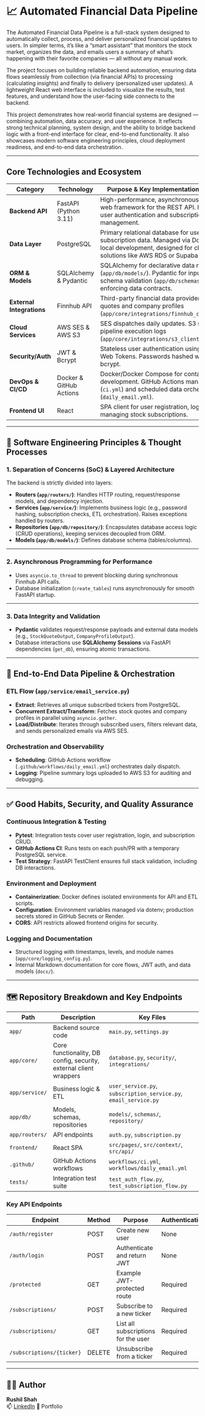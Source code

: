 # 📈 Automated Financial Data Pipeline

The Automated Financial Data Pipeline is a full-stack system designed to automatically collect, process, and deliver personalized financial updates to users. In simpler terms, it’s like a “smart assistant” that monitors the stock market, organizes the data, and emails users a summary of what’s happening with their favorite companies — all without any manual work.

The project focuses on building reliable backend automation, ensuring data flows seamlessly from collection (via financial APIs) to processing (calculating insights) and finally to delivery (personalized user updates). A lightweight React web interface is included to visualize the results, test features, and understand how the user-facing side connects to the backend.

This project demonstrates how real-world financial systems are designed — combining automation, data accuracy, and user experience. It reflects strong technical planning, system design, and the ability to bridge backend logic with a front-end interface for clear, end-to-end functionality. It also showcases modern software engineering principles, cloud deployment readiness, and end-to-end data orchestration.

---

## Core Technologies and Ecosystem

| Category | Technology | Purpose & Key Implementation Details |
|----------|------------|--------------------------------------|
| **Backend API** | FastAPI (Python 3.11) | High-performance, asynchronous ASGI web framework for the REST API. Handles user authentication and subscription management. |
| **Data Layer** | PostgreSQL | Primary relational database for user and subscription data. Managed via Docker for local development, designed for cloud solutions like AWS RDS or Supabase. |
| **ORM & Models** | SQLAlchemy & Pydantic | SQLAlchemy for declarative data modeling (`app/db/models/`). Pydantic for input/output schema validation (`app/db/schemas/`), enforcing data contracts. |
| **External Integrations** | Finnhub API | Third-party financial data provider for stock quotes and company profiles (`app/core/integrations/finnhub_client.py`). |
| **Cloud Services** | AWS SES & AWS S3 | SES dispatches daily updates. S3 stores pipeline execution logs (`app/core/integrations/s3_client.py`). |
| **Security/Auth** | JWT & Bcrypt | Stateless user authentication using JSON Web Tokens. Passwords hashed with bcrypt. |
| **DevOps & CI/CD** | Docker & GitHub Actions | Docker/Docker Compose for containerized development. GitHub Actions manages CI (`ci.yml`) and scheduled data orchestration (`daily_email.yml`). |
| **Frontend UI** | React | SPA client for user registration, login, and managing stock subscriptions. |

---

## 🧠 Software Engineering Principles & Thought Processes

### 1. Separation of Concerns (SoC) & Layered Architecture
The backend is strictly divided into layers:

- **Routers (`app/routers/`)**: Handles HTTP routing, request/response models, and dependency injection.  
- **Services (`app/service/`)**: Implements business logic (e.g., password hashing, subscription checks, ETL orchestration). Raises exceptions handled by routers.  
- **Repositories (`app/db/repository/`)**: Encapsulates database access logic (CRUD operations), keeping services decoupled from ORM.  
- **Models (`app/db/models/`)**: Defines database schema (tables/columns).  

---

### 2. Asynchronous Programming for Performance
- Uses `asyncio.to_thread` to prevent blocking during synchronous Finnhub API calls.  
- Database initialization (`create_tables`) runs asynchronously for smooth FastAPI startup.  

---

### 3. Data Integrity and Validation
- **Pydantic** validates request/response payloads and external data models (e.g., `StockQuoteOutput`, `CompanyProfileOutput`).  
- Database interactions use **SQLAlchemy Sessions** via FastAPI dependencies (`get_db`), ensuring atomic transactions.  

---

## 🚀 End-to-End Data Pipeline & Orchestration

### ETL Flow (`app/service/email_service.py`)
- **Extract**: Retrieves all unique subscribed tickers from PostgreSQL.  
- **Concurrent Extract/Transform**: Fetches stock quotes and company profiles in parallel using `asyncio.gather`.  
- **Load/Distribute**: Iterates through subscribed users, filters relevant data, and sends personalized emails via AWS SES.  

### Orchestration and Observability
- **Scheduling**: GitHub Actions workflow (`.github/workflows/daily_email.yml`) orchestrates daily dispatch.  
- **Logging**: Pipeline summary logs uploaded to AWS S3 for auditing and debugging.  

---

## ✅ Good Habits, Security, and Quality Assurance

### Continuous Integration & Testing
- **Pytest**: Integration tests cover user registration, login, and subscription CRUD.  
- **GitHub Actions CI**: Runs tests on each push/PR with a temporary PostgreSQL service.  
- **Test Strategy**: FastAPI TestClient ensures full stack validation, including DB interactions.  

### Environment and Deployment
- **Containerization**: Docker defines isolated environments for API and ETL scripts.  
- **Configuration**: Environment variables managed via dotenv; production secrets stored in GitHub Secrets or Render.  
- **CORS**: API restricts allowed frontend origins for security.  

### Logging and Documentation
- Structured logging with timestamps, levels, and module names (`app/core/logging_config.py`).  
- Internal Markdown documentation for core flows, JWT auth, and data models (`docs/`).  

---

## 🗺️ Repository Breakdown and Key Endpoints

| Path | Description | Key Files |
|------|------------|-----------|
| `app/` | Backend source code | `main.py`, `settings.py` |
| `app/core/` | Core functionality, DB config, security, external client wrappers | `database.py`, `security/`, `integrations/` |
| `app/service/` | Business logic & ETL | `user_service.py`, `subscription_service.py`, `email_service.py` |
| `app/db/` | Models, schemas, repositories | `models/`, `schemas/`, `repository/` |
| `app/routers/` | API endpoints | `auth.py`, `subscription.py` |
| `frontend/` | React SPA | `src/pages/`, `src/context/`, `src/api/` |
| `.github/` | GitHub Actions workflows | `workflows/ci.yml`, `workflows/daily_email.yml` |
| `tests/` | Integration test suite | `test_auth_flow.py`, `test_subscription_flow.py` |

### Key API Endpoints

| Endpoint | Method | Purpose | Authentication |
|----------|--------|---------|----------------|
| `/auth/register` | POST | Create new user | None |
| `/auth/login` | POST | Authenticate and return JWT | None |
| `/protected` | GET | Example JWT-protected route | Required |
| `/subscriptions/` | POST | Subscribe to a new ticker | Required |
| `/subscriptions/` | GET | List all subscriptions for the user | Required |
| `/subscriptions/{ticker}` | DELETE | Unsubscribe from a ticker | Required |

---

## 🧑‍💻 Author
**Rushil Shah**  
📫 [LinkedIn](https://linkedin.com/in/rushilshahh)
💼 Portfolio
